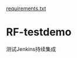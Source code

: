 [requirements.txt](https://github.com/ooolao/RF-testdemo/files/6988523/requirements.txt)
# RF-testdemo
测试Jenkins持续集成
